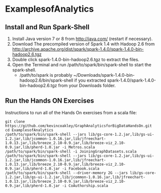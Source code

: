 ExamplesofAnalytics
===================

## Install and Run Spark-Shell

1. Install Java version 7 or 8 from http://java.com/ (restart if necessary).
2. Download The precompiled version of Spark 1.4 with Hadoop 2.6 from http://archive.apache.org/dist/spark/spark-1.4.0/spark-1.4.0-bin-hadoop2.6.tgz
3. Double click spark-1.4.0-bin-hadoop2.6.tgz to extract the files.
4. Open the Terminal and run /path/to/spark/bin/spark-shell to start the spark-shell.
    * /path/to/spark is probably ~/Downloads/spark-1.4.0-bin-hadoop2.6/bin/spark-shell if you extracted spark-1.4.0/spark-1.4.0-bin-hadoop2.6.tgz from your Downloads folder.


## Run the Hands ON Exercises

Instructions to run all of the Hands On exercises from a scala file:

    git clone https://github.com/kevincoakley/GraphAnalyticsforBigDataHandsOn.git
    cd ExamplesofAnalytics
    /path/to/spark/bin/spark-shell --jars lib/gs-core-1.2.jar,lib/gs-ui-1.2.jar,lib/jcommon-1.0.16.jar,lib/jfreechart-1.0.13.jar,lib/breeze_2.10-0.9.jar,lib/breeze-viz_2.10-0.9.jar,lib/pherd-1.0.jar -i Metros.scala 
    /path/to/spark/bin/spark-shell -i JoiningGraphDatasets.scala
    /path/to/spark/bin/spark-shell --jars lib/gs-core-1.2.jar,lib/gs-ui-1.2.jar,lib/jcommon-1.0.16.jar,lib/jfreechart-1.0.13.jar,lib/breeze_2.10-0.9.jar,lib/breeze-viz_2.10-0.9.jar,lib/pherd-1.0.jar -i Facebook.scala 
    /path/to/spark/bin/spark-shell --driver-memory 2G --jars lib/gs-core-1.2.jar,lib/gs-ui-1.2.jar,lib/jcommon-1.0.16.jar,lib/jfreechart-1.0.13.jar,lib/breeze_2.10-0.9.jar,lib/breeze-viz_2.10-0.9.jar,lib/pherd-1.0.jar -i CoAuthorship.scala
